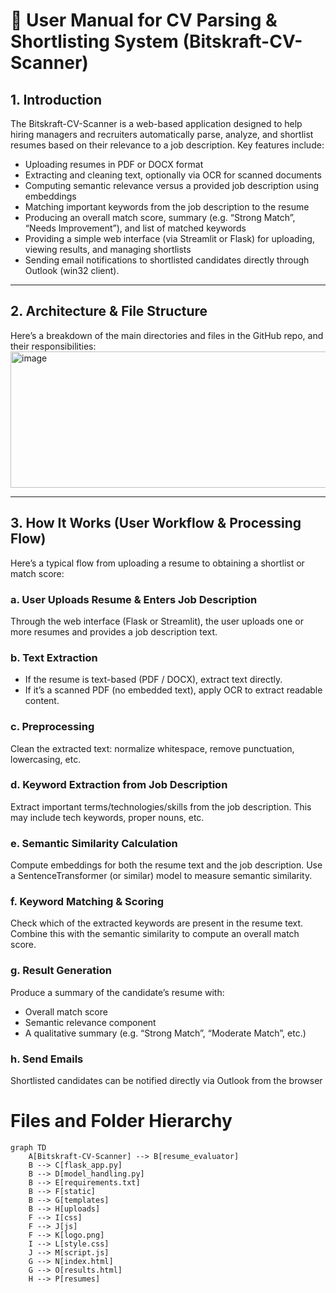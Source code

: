# 📘 User Manual for CV Parsing & Shortlisting System (Bitskraft-CV-Scanner)

## 1. Introduction
The Bitskraft-CV-Scanner is a web-based application designed to help hiring managers and recruiters automatically parse, analyze, and shortlist resumes based on their relevance to a job description. Key features include:

   -  Uploading resumes in PDF or DOCX format
   -  Extracting and cleaning text, optionally via OCR for scanned documents
   -  Computing semantic relevance versus a provided job description using embeddings
   -  Matching important keywords from the job description to the resume
   -  Producing an overall match score, summary (e.g. “Strong Match”, “Needs Improvement”), and list of matched keywords
   -  Providing a simple web interface (via Streamlit or Flask) for uploading, viewing results, and managing shortlists
   -  Sending email notifications to shortlisted candidates directly through Outlook (win32 client).


---

## 2. Architecture & File Structure
Here’s a breakdown of the main directories and files in the GitHub repo, and their responsibilities:
<img width="948" height="218" alt="image" src="https://github.com/user-attachments/assets/0a146d9a-1336-4fb8-9fb3-d0b964b8c6c4" />


---

## 3. How It Works (User Workflow & Processing Flow)
Here’s a typical flow from uploading a resume to obtaining a shortlist or match score:

### a. User Uploads Resume & Enters Job Description
Through the web interface (Flask or Streamlit), the user uploads one or more resumes and provides a job description text.

### b. Text Extraction
- If the resume is text-based (PDF / DOCX), extract text directly.
- If it’s a scanned PDF (no embedded text), apply OCR to extract readable content.
 
### c. Preprocessing
Clean the extracted text: normalize whitespace, remove punctuation, lowercasing, etc.

### d. Keyword Extraction from Job Description
Extract important terms/technologies/skills from the job description. This may include tech keywords, proper nouns, etc.

### e. Semantic Similarity Calculation
Compute embeddings for both the resume text and the job description. Use a SentenceTransformer (or similar) model to measure semantic similarity.

### f. Keyword Matching & Scoring
Check which of the extracted keywords are present in the resume text. Combine this with the semantic similarity to compute an overall match score.

### g. Result Generation
Produce a summary of the candidate’s resume with:
- Overall match score
- Semantic relevance component
- A qualitative summary (e.g. “Strong Match”, “Moderate Match”, etc.)

 
### h. Send Emails 
Shortlisted candidates can be notified directly via Outlook from the browser  


# Files and Folder Hierarchy
```mermaid
graph TD
    A[Bitskraft-CV-Scanner] --> B[resume_evaluator]
    B --> C[flask_app.py]
    B --> D[model_handling.py]
    B --> E[requirements.txt]
    B --> F[static]
    B --> G[templates]
    B --> H[uploads]
    F --> I[css]
    F --> J[js]
    F --> K[logo.png]
    I --> L[style.css]
    J --> M[script.js]
    G --> N[index.html]
    G --> O[results.html]
    H --> P[resumes]
```


